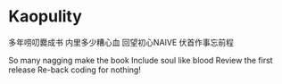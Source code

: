 # Kaopulity 
多年唠叨爨成书
内里多少糟心血
回望初心NAIVE
伏首作事忘前程

So many nagging make the book
Include soul like blood
Review the first release
Re-back coding for nothing!
